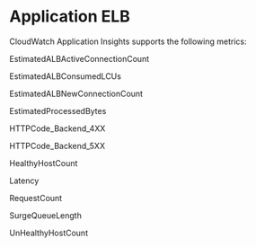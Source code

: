 # Application ELB<a name="appinsights-metrics-app-elb"></a>

CloudWatch Application Insights supports the following metrics:

EstimatedALBActiveConnectionCount

EstimatedALBConsumedLCUs

EstimatedALBNewConnectionCount

EstimatedProcessedBytes

HTTPCode\_Backend\_4XX

HTTPCode\_Backend\_5XX

HealthyHostCount

Latency

RequestCount

SurgeQueueLength

UnHealthyHostCount